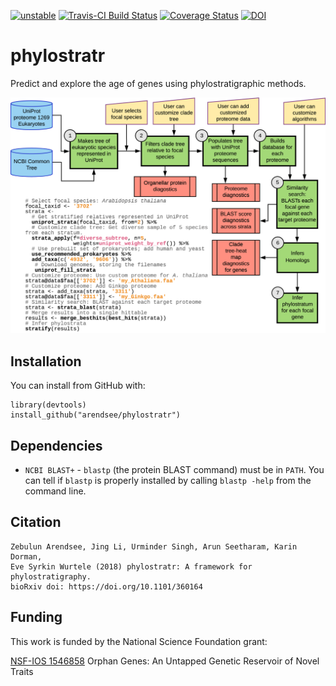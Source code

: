 [![unstable](http://badges.github.io/stability-badges/dist/unstable.svg)](http://github.com/badges/stability-badges)
[![Travis-CI Build Status](https://travis-ci.org/arendsee/phylostratr.svg?branch=master)](https://travis-ci.org/arendsee/phylostratr)
[![Coverage Status](https://img.shields.io/codecov/c/github/arendsee/phylostratr/master.svg)](https://codecov.io/github/arendsee/phylostratr?branch=master)
[![DOI](https://zenodo.org/badge/109036472.svg)](https://zenodo.org/badge/latestdoi/109036472)

# phylostratr

Predict and explore the age of genes using phylostratigraphic methods.

![Phylostratr Workflow](./README-fig1.png)

## Installation

You can install from GitHub with:

```{r github-installation, eval=FALSE}
library(devtools)
install_github("arendsee/phylostratr")
```

## Dependencies

 * `NCBI BLAST+` - `blastp` (the protein BLAST command) must be in `PATH`. You
   can tell if `blastp` is properly installed by calling `blastp -help` from
   the command line.

## Citation

    Zebulun Arendsee, Jing Li, Urminder Singh, Arun Seetharam, Karin Dorman,
    Eve Syrkin Wurtele (2018) phylostratr: A framework for phylostratigraphy.
    bioRxiv doi: https://doi.org/10.1101/360164

## Funding

This work is funded by the National Science Foundation grant:

[NSF-IOS 1546858](https://www.nsf.gov/awardsearch/showAward?AWD_ID=1546858)
Orphan Genes: An Untapped Genetic Reservoir of Novel Traits
